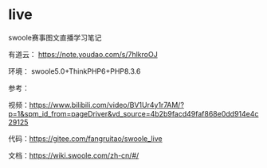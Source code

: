 # live
swoole赛事图文直播学习笔记

有道云：
https://note.youdao.com/s/7hlkroOJ

环境：
swoole5.0+ThinkPHP6+PHP8.3.6

参考：

视频：https://www.bilibili.com/video/BV1Ur4y1r7AM/?p=1&spm_id_from=pageDriver&vd_source=4b2b9facd49faf868e0dd914e4c29125

代码：https://gitee.com/fangruitao/swoole_live

文档：https://wiki.swoole.com/zh-cn/#/